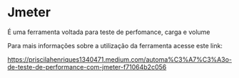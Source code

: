 # Jmeter
 É uma ferramenta voltada para teste de perfomance, carga e volume
 
Para mais informações sobre a utilização da ferramenta acesse este link: 

https://priscilahenriques1340471.medium.com/automa%C3%A7%C3%A3o-de-teste-de-performance-com-jmeter-f71064b2c056



 
